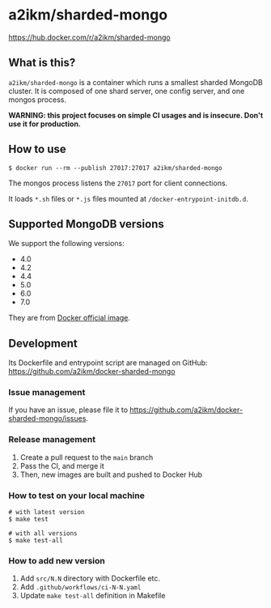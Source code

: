 # a2ikm/sharded-mongo

https://hub.docker.com/r/a2ikm/sharded-mongo

## What is this?

`a2ikm/sharded-mongo` is a container which runs a smallest sharded MongoDB cluster.
It is composed of one shard server, one config server, and one mongos process.

**WARNING: this project focuses on simple CI usages and is insecure. Don't use it for production.**

## How to use

```
$ docker run --rm --publish 27017:27017 a2ikm/sharded-mongo
```

The mongos process listens the `27017` port for client connections.

It loads  `*.sh` files or `*.js` files mounted at `/docker-entrypoint-initdb.d`.

## Supported MongoDB versions

We support the following versions:

- 4.0
- 4.2
- 4.4
- 5.0
- 6.0
- 7.0

They are from [Docker official image](https://hub.docker.com/_/mongo).

## Development

Its Dockerfile and entrypoint script are managed on GitHub:
https://github.com/a2ikm/docker-sharded-mongo

### Issue management

If you have an issue, please file it to https://github.com/a2ikm/docker-sharded-mongo/issues.

### Release management

1. Create a pull request to the `main` branch
2. Pass the CI, and merge it
3. Then, new images are built and pushed to Docker Hub

### How to test on your local machine

```
# with latest version
$ make test

# with all versions
$ make test-all
```

### How to add new version

1. Add `src/N.N` directory with Dockerfile etc.
2. Add `.github/workflows/ci-N-N.yaml`
3. Update `make test-all` definition in Makefile

